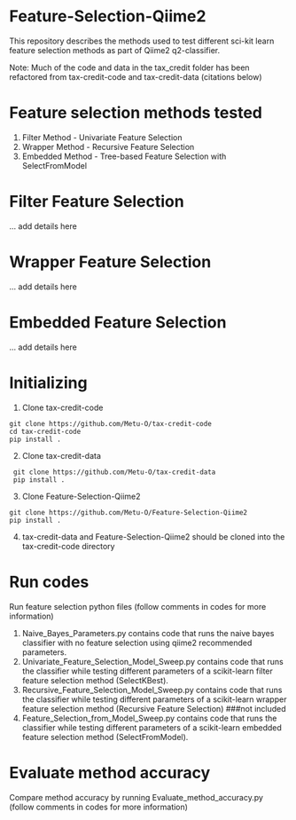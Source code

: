 # Feature-Selection-Qiime2

This repository describes the methods used to test different sci-kit learn feature selection methods as part of Qiime2 q2-classifier.

Note: Much of the code and data in the tax_credit folder has been refactored from tax-credit-code and tax-credit-data (citations below)

# Feature selection methods tested

1. Filter Method - Univariate Feature Selection
3. Wrapper Method - Recursive Feature Selection
4. Embedded Method - Tree-based Feature Selection with SelectFromModel
# Filter Feature Selection
... add details here

# Wrapper Feature Selection
... add details here

# Embedded Feature Selection
... add details here 

# Initializing 
1. Clone tax-credit-code 

  ```
  git clone https://github.com/Metu-O/tax-credit-code
  cd tax-credit-code
  pip install .
  ```

2. Clone tax-credit-data

 ```
  git clone https://github.com/Metu-O/tax-credit-data
  pip install .
  ```
  
3. Clone Feature-Selection-Qiime2

  ```
  git clone https://github.com/Metu-O/Feature-Selection-Qiime2
  pip install .
  ```

4. tax-credit-data and Feature-Selection-Qiime2 should be cloned into the tax-credit-code directory

# Run codes 

Run feature selection python files (follow comments in codes for more information)
1. Naive_Bayes_Parameters.py contains code that runs the naive bayes classifier with no feature selection using qiime2 recommended parameters.
2. Univariate_Feature_Selection_Model_Sweep.py contains code that runs the classifier while testing different parameters of a scikit-learn filter feature selection method (SelectKBest).
3. Recursive_Feature_Selection_Model_Sweep.py contains code that runs the classifier while testing different parameters of a scikit-learn wrapper feature selection method (Recursive Feature Selection) ###not included
4. Feature_Selection_from_Model_Sweep.py contains code that runs the classifier while testing different parameters of a scikit-learn embedded feature selection method (SelectFromModel).

# Evaluate method accuracy

Compare method accuracy by running Evaluate_method_accuracy.py (follow comments in codes for more information)
